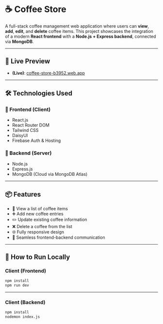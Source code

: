 # ☕ Coffee Store

A full-stack coffee management web application where users can **view**, **add**, **edit**, and **delete** coffee items. This project showcases the integration of a modern **React frontend** with a **Node.js + Express backend**, connected via **MongoDB**.

---

## 🚀 Live Preview

- **(Live)**: [coffee-store-b3952.web.app](https://coffee-store-b3952.web.app/)

---

## 🛠️ Technologies Used

### 🔹 Frontend (Client)
- React.js
- React Router DOM
- Tailwind CSS
- DaisyUI
- Firebase Auth & Hosting

### 🔹 Backend (Server)
- Node.js
- Express.js
- MongoDB (Cloud via MongoDB Atlas)

---

## 📦 Features

- 🧾 View a list of coffee items
- ➕ Add new coffee entries
- ✏️ Update existing coffee information
- ❌ Delete a coffee from the list
- 🌐 Fully responsive design
- 🔗 Seamless frontend-backend communication

---

## 🧪 How to Run Locally

### Client (Frontend)
```bash
npm install
npm run dev
```
---

### Client (Backend)
```bash
npm install
nodemon index.js
```

